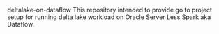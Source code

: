 deltalake-on-dataflow
This repository intended to provide go to project setup for running delta lake workload on Oracle Server Less Spark aka Dataflow.